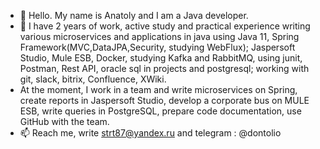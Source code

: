 - 👋 Hello. My name is Anatoly and I am a Java developer.
- 👀 I have 2 years of work, active study and practical experience writing various microservices and applications in java using Java 11, Spring Framework(MVC,DataJPA,Security, studying WebFlux); Jaspersoft Studio, Mule ESB, Docker, studying Kafka and RabbitMQ, using junit, Postman, Rest API, oracle sql in projects and postgresql; working with git, slack, bitrix, Confluence, XWiki.
- At the moment, I work in a team and write microservices on Spring, create reports in Jaspersoft Studio, develop a corporate bus on MULE ESB, write queries in PostgreSQL, prepare code documentation, use GitHub with the team.
- 📫 Reach me, write strt87@yandex.ru and telegram : @dontolio

<!---
DonToli/DonToli is a ✨ special ✨ repository because its `README.md` (this file) appears on your GitHub profile.
You can click the Preview link to take a look at your changes.
--->
